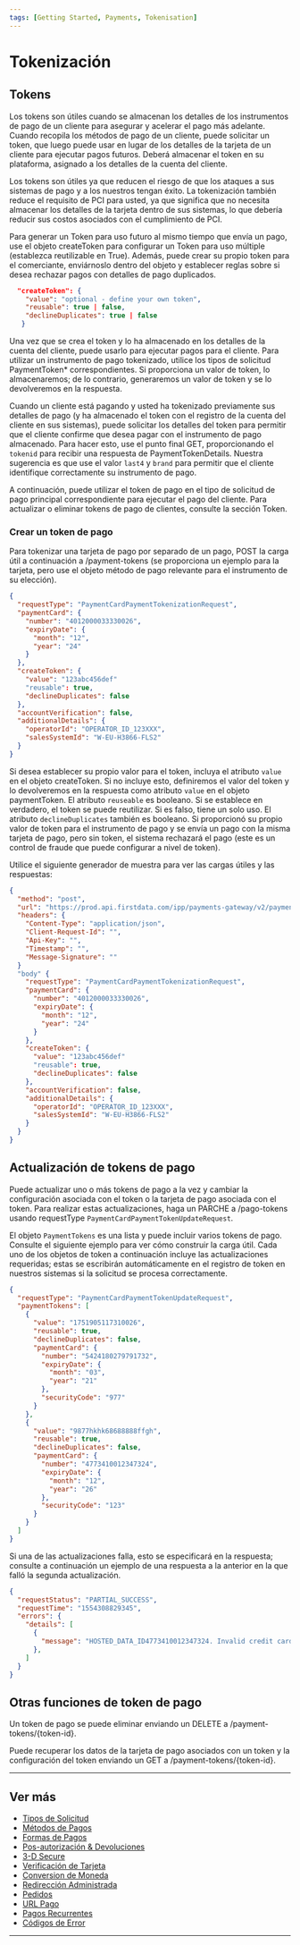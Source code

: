 ```yaml
---
tags: [Getting Started, Payments, Tokenisation]
---
```


# Tokenización

## Tokens

Los tokens son útiles cuando se almacenan los detalles de los instrumentos de pago de un cliente para asegurar y acelerar el pago más adelante. Cuando recopila los métodos de pago de un cliente, puede solicitar un token, que luego puede usar en lugar de los detalles de la tarjeta de un cliente para ejecutar pagos futuros. Deberá almacenar el token en su plataforma, asignado a los detalles de la cuenta del cliente.

Los tokens son útiles ya que reducen el riesgo de que los ataques a sus sistemas de pago y a los nuestros tengan éxito. La tokenización también reduce el requisito de PCI para usted, ya que significa que no necesita almacenar los detalles de la tarjeta dentro de sus sistemas, lo que debería reducir sus costos asociados con el cumplimiento de PCI.

Para generar un Token para uso futuro al mismo tiempo que envía un pago, use el objeto createToken para configurar un Token para uso múltiple (establezca reutilizable en True). Además, puede crear su propio token para el comerciante, enviárnoslo dentro del objeto y establecer reglas sobre si desea rechazar pagos con detalles de pago duplicados.

```json
  "createToken": {
    "value": "optional - define your own token",
    "reusable": true | false,
    "declineDuplicates": true | false
   }
```

Una vez que se crea el token y lo ha almacenado en los detalles de la cuenta del cliente, puede usarlo para ejecutar pagos para el cliente. Para utilizar un instrumento de pago tokenizado, utilice los tipos de solicitud PaymentToken* correspondientes. Si proporciona un valor de token, lo almacenaremos; de lo contrario, generaremos un valor de token y se lo devolveremos en la respuesta.

Cuando un cliente está pagando y usted ha tokenizado previamente sus detalles de pago (y ha almacenado el token con el registro de la cuenta del cliente en sus sistemas), puede solicitar los detalles del token para permitir que el cliente confirme que desea pagar con el instrumento de pago almacenado. Para hacer esto, use el punto final GET, proporcionando el ```tokenid``` para recibir una respuesta de PaymentTokenDetails. Nuestra sugerencia es que use el valor ```last4``` y ```brand``` para permitir que el cliente identifique correctamente su instrumento de pago.

A continuación, puede utilizar el token de pago en el tipo de solicitud de pago principal correspondiente para ejecutar el pago del cliente. Para actualizar o eliminar tokens de pago de clientes, consulte la sección Token.

### Crear un token de pago

Para tokenizar una tarjeta de pago por separado de un pago, POST la carga útil a continuación a /payment-tokens (se proporciona un ejemplo para la tarjeta, pero use el objeto método de pago relevante para el instrumento de su elección).

```json
{
  "requestType": "PaymentCardPaymentTokenizationRequest",
  "paymentCard": {
    "number": "4012000033330026",
    "expiryDate": {
      "month": "12",
      "year": "24"
    }
  },
  "createToken": {
    "value": "123abc456def"
    "reusable": true,
    "declineDuplicates": false
  },
  "accountVerification": false,
  "additionalDetails": {
    "operatorId": "OPERATOR_ID_123XXX",
    "salesSystemId": "W-EU-H3866-FLS2"
  }
}
```

Si desea establecer su propio valor para el token, incluya el atributo ```value``` en el objeto createToken. Si no incluye esto, definiremos el valor del token y lo devolveremos en la respuesta como atributo ```value``` en el objeto paymentToken. El atributo ```reuseable``` es booleano. Si se establece en verdadero, el token se puede reutilizar. Si es falso, tiene un solo uso. El atributo ```declineDuplicates``` también es booleano. Si proporcionó su propio valor de token para el instrumento de pago y se envía un pago con la misma tarjeta de pago, pero sin token, el sistema rechazará el pago (este es un control de fraude que puede configurar a nivel de token).

Utilice el siguiente generador de muestra para ver las cargas útiles y las respuestas:

```json
{
  "method": "post",
  "url": "https://prod.api.firstdata.com/ipp/payments-gateway/v2/payment-tokens",
  "headers": {
    "Content-Type": "application/json",
    "Client-Request-Id": "",
    "Api-Key": "",
    "Timestamp": "",
    "Message-Signature": ""
  }
  "body" {
    "requestType": "PaymentCardPaymentTokenizationRequest",
    "paymentCard": {
      "number": "4012000033330026",
      "expiryDate": {
        "month": "12",
        "year": "24"
      }
    },
    "createToken": {
      "value": "123abc456def"
      "reusable": true,
      "declineDuplicates": false
    },
    "accountVerification": false,
    "additionalDetails": {
      "operatorId": "OPERATOR_ID_123XXX",
      "salesSystemId": "W-EU-H3866-FLS2"
    }
  }
} 
```

## Actualización de tokens de pago

Puede actualizar uno o más tokens de pago a la vez y cambiar la configuración asociada con el token o la tarjeta de pago asociada con el token. Para realizar estas actualizaciones, haga un PARCHE a /pago-tokens usando requestType ```PaymentCardPaymentTokenUpdateRequest```.

El objeto ```PaymentTokens``` es una lista y puede incluir varios tokens de pago. Consulte el siguiente ejemplo para ver cómo construir la carga útil. Cada uno de los objetos de token a continuación incluye las actualizaciones requeridas; estas se escribirán automáticamente en el registro de token en nuestros sistemas si la solicitud se procesa correctamente.

```json
{
  "requestType": "PaymentCardPaymentTokenUpdateRequest",
  "paymentTokens": [
    {
      "value": "1751905117310026",
      "reusable": true,
      "declineDuplicates": false,
      "paymentCard": {
        "number": "5424180279791732",
        "expiryDate": {
          "month": "03",
          "year": "21"
        },
        "securityCode": "977"
      }
    },
    {
      "value": "9877hkhk68688888ffgh",
      "reusable": true,
      "declineDuplicates": false,
      "paymentCard": {
        "number": "4773410012347324",
        "expiryDate": {
          "month": "12",
          "year": "26"
        },
        "securityCode": "123"
      }
    }
  ]
}
```

Si una de las actualizaciones falla, esto se especificará en la respuesta; consulte a continuación un ejemplo de una respuesta a la anterior en la que falló la segunda actualización.

```json
{
  "requestStatus": "PARTIAL_SUCCESS",
  "requestTime": "1554308829345",
  "errors": {
    "details": [
      {
        "message": "HOSTED_DATA_ID4773410012347324. Invalid credit card number: CreditCard [cardNumber=4773410...7324, expirationMonth=12, expirationYear=2026"
      },
    ]
  }
}
```

## Otras funciones de token de pago

Un token de pago se puede eliminar enviando un DELETE a /payment-tokens/{token-id}.

Puede recuperar los datos de la tarjeta de pago asociados con un token y la configuración del token enviando un GET a /payment-tokens/{token-id}.

---

## Ver más

- [Tipos de Solicitud](?path=docs/español/pagos/3-1-tipos-solicitudes.md)
- [Métodos de Pagos](?path=docs/español/pagos/3-2-metodos-pago.md)
- [Formas de Pagos](?path=docs/español/pagos/3-3-formas-pagos.md)
- [Pos-autorización & Devoluciones](?path=docs/español/pagos/3-4-post-aut.md)
- [3-D Secure](?path=docs/español/pagos/3-5-3d-secure.md)
- [Verificación de Tarjeta](?path=docs/español/pagos/3-6-verificacion-tarjeta.md)
- [Conversion de Moneda](?path=docs/español/pagos/3-7-conversion-moneda.md)
- [Redirección Administrada](?path=docs/español/pagos/3-8-redireccion-administrada.md)
- [Pedidos](?path=docs/español/pagos/3-9-pedidos.md)
- [URL Pago](?path=docs/español/pagos/3-10-pago-url.md)
- [Pagos Recurrentes](?path=docs/español/pagos/3-11-pagos-recurrentes.md)
- [Códigos de Error](?path=docs/español/pagos/3-13-codigos-error.md)

---
